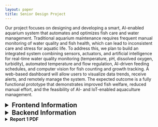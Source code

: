 ```yaml
---
layout: paper
title: Senior Design Project
---
```


Our project focuses on designing and developing a smart, AI-enabled aquarium system that automates and optimizes fish 
care and water management. Traditional aquarium maintenance requires frequent manual monitoring of water quality and
fish health, which can lead to inconsistent care and stress for aquatic life. To address this, we plan to build an 
integrated system combining sensors, actuators, and artificial intelligence for real-time water quality monitoring 
(temperature, pH, dissolved oxygen, turbidity), automated temperature and flow regulation, AI-driven feeding schedules, 
and computer vision for fish counting and growth tracking. A web-based dashboard will allow users to visualize data trends,
receive alerts, and remotely manage the system. The expected outcome is a fully functional prototype that demonstrates improved
fish welfare, reduced manual effort, and the feasibility of AI- and IoT-enabled aquaculture management.

<details>
    <summary style="font-size:1.5em; font-weight:bold;">Frontend Information</summary>
    <p>
    While my team has not decided on a frontend solution yet I have put my hat in the ring for sveltejs (web) and
    svelte native (app). We are not 100% sure that an application is going to be plausible to develop on top of the web environment,
    but I think that using svelte js and native for the frameworks will make it a consistent development experience.
    </p>
</details>

<details>
    <summary style="font-size:1.5em; font-weight:bold;">Backend Information</summary>
    <p>
    Below is an example of the .NET WEB API, which is what we are using for the backend of the project. While we 
    have not started actual backend development below is an example of a simple http request handler for recieving temperature
    information from the arduino. While I do not have the request made to request from the arduino, as we do not have the hardware yet,      this demostrates the general idea. [Though it will have to be async as it is waiting on the arduino] 
    </p>
    <pre style="background-color:#2d2d2d;color:#c678dd;padding:10px;border-radius:5px;overflow-x:auto;font-family:monospace;">
app.MapGet("/tanktemperature", () =>
{
    //TODO HTTP GET REQUEST TO ARDUINO BACKEND
    int temp = 0;
    return temp;
})
.WithName("GetTankTemperature");

app.Run();
    </pre>
</details>

<details>
  <summary style="font-size:1.1em; font-weight:bold; cursor:pointer;">Report 1 PDF</summary>

  <div id="pdf-wrapper" style="margin-top:1rem; width:100%; height:80vh; max-height:900px;"></div>
</details>

<!-- PDFObject JS -->
<script src="https://cdnjs.cloudflare.com/ajax/libs/pdfobject/2.2.8/pdfobject.min.js"></script>
<script>
  document.querySelector('details').addEventListener('toggle', function(e) {
    if (!this.open) return;

    PDFObject.embed(
      "{{ '/assets/SeniorDesign/report1.pdf' | relative_url }}", 
      "#pdf-wrapper",
      { height: "100%", width: "100%", fallbackLink: "<p>This browser does not support PDFs. <a href='{{ '/assets/SeniorDesign/report1.pdf' | relative_url }}'>Download PDF</a>.</p>" }
    );
  }, { once: true });
</script>



    
